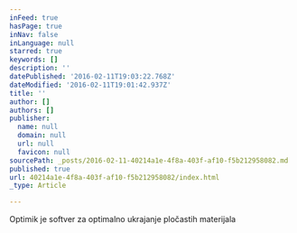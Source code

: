 ```yaml
---
inFeed: true
hasPage: true
inNav: false
inLanguage: null
starred: true
keywords: []
description: ''
datePublished: '2016-02-11T19:03:22.768Z'
dateModified: '2016-02-11T19:01:42.937Z'
title: ''
author: []
authors: []
publisher:
  name: null
  domain: null
  url: null
  favicon: null
sourcePath: _posts/2016-02-11-40214a1e-4f8a-403f-af10-f5b212958082.md
published: true
url: 40214a1e-4f8a-403f-af10-f5b212958082/index.html
_type: Article

---
```

Optimik je softver za optimalno ukrajanje pločastih materijala
